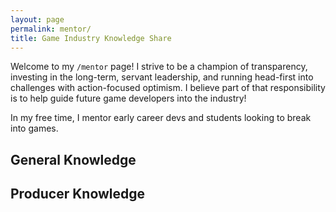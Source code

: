 ```yaml
--- 
layout: page 
permalink: mentor/ 
title: Game Industry Knowledge Share 
---
```



Welcome to my `/mentor` page! I strive to be a champion of transparency, investing in the long-term, servant leadership, and running head-first into challenges with action-focused optimism. I believe part of that responsibility is to help guide future game developers into the industry!

In my free time, I mentor early career devs and students looking to break into games.

## General Knowledge

## Producer Knowledge